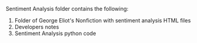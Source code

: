 Sentiment Analysis folder contains the following:
1. Folder of George Eliot's Nonfiction with sentiment analysis HTML files
2. Developers notes
3. Sentiment Analysis python code
